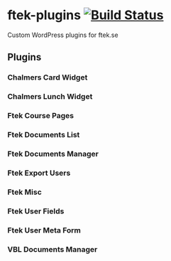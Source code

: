 # ftek-plugins [![Build Status](https://travis-ci.org/Fysikteknologsektionen/ftek-plugins.svg?branch=master)](https://travis-ci.org/Fysikteknologsektionen/ftek-plugins)
Custom WordPress plugins for ftek.se

## Plugins
### Chalmers Card Widget
### Chalmers Lunch Widget
### Ftek Course Pages
### Ftek Documents List
### Ftek Documents Manager
### Ftek Export Users
### Ftek Misc
### Ftek User Fields
### Ftek User Meta Form
### VBL Documents Manager
